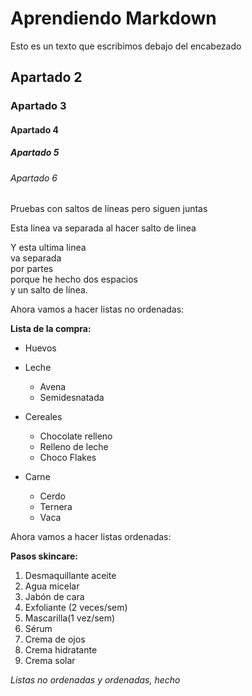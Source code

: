 # Aprendiendo Markdown

Esto es un texto que escribimos debajo del encabezado

## Apartado 2
### Apartado 3
#### Apartado 4
##### Apartado 5
###### Apartado 6

Pruebas con saltos de 
líneas pero siguen juntas

Esta linea va separada al hacer salto de linea

Y esta ultima linea  
va separada  
por partes  
porque he hecho dos espacios  
y un salto de línea.

Ahora vamos a hacer listas no ordenadas:

**Lista de la compra:**

* Huevos
* Leche
    * Avena
    * Semidesnatada
* Cereales
    * Chocolate relleno
    * Relleno de leche
    * Choco Flakes

* Carne
    * Cerdo
    * Ternera
    * Vaca

Ahora vamos a hacer listas ordenadas:

**Pasos skincare:**

1. Desmaquillante aceite
2. Agua micelar
3. Jabón de cara
4. Exfoliante (2 veces/sem)
5. Mascarilla(1 vez/sem)
6. Sérum
7. Crema de ojos
8. Crema hidratante
9. Crema solar

*Listas no ordenadas y ordenadas, hecho*